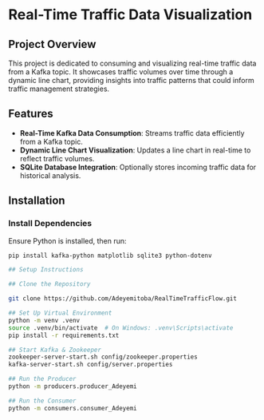 # Real-Time Traffic Data Visualization

## Project Overview
This project is dedicated to consuming and visualizing real-time traffic data from a Kafka topic. It showcases traffic volumes over time through a dynamic line chart, providing insights into traffic patterns that could inform traffic management strategies.

## Features
- **Real-Time Kafka Data Consumption**: Streams traffic data efficiently from a Kafka topic.
- **Dynamic Line Chart Visualization**: Updates a line chart in real-time to reflect traffic volumes.
- **SQLite Database Integration**: Optionally stores incoming traffic data for historical analysis.


## Installation

### Install Dependencies
Ensure Python is installed, then run:
```bash
pip install kafka-python matplotlib sqlite3 python-dotenv

## Setup Instructions

## Clone the Repository

git clone https://github.com/Adeyemitoba/RealTimeTrafficFlow.git

## Set Up Virtual Environment
python -m venv .venv
source .venv/bin/activate  # On Windows: .venv\Scripts\activate
pip install -r requirements.txt

## Start Kafka & Zookeeper
zookeeper-server-start.sh config/zookeeper.properties  
kafka-server-start.sh config/server.properties  

## Run the Producer
python -m producers.producer_Adeyemi

## Run the Consumer
python -m consumers.consumer_Adeyemi